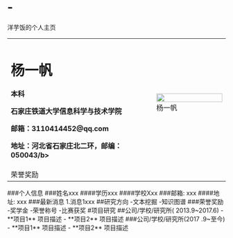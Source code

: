 # -
洋芋饭的个人主页
 <table border="0">
  <tr>
    <td width="50%">
      <h1>杨一帆</h1>
      <p><b>本科</b></p>
      <p><b>石家庄铁道大学信息科学与技术学院</b></p>
      <p><b>邮箱：3110414452@qq.com</b></p>
      <p><b>地址：河北省石家庄北二环，邮编：050043/b></p>
    </td>
    <td width="25%">
      <img src="/zhengjianzhao.jpg" width="100%">      杨一帆
    </td>
  </tr>
 <tr>
  <td>荣誉奖励</td>
 </tr>
</table>
###个人信息
###姓名xxx
####学历xxx
####学校Xxx
###邮箱: xxx 
####地址: xxx
###最新消息
1.消息1xxx
##研究方向
-文本挖掘
-知识图谱
###荣誉奖励
-奖学金
-荣誉称号
-比赛获奖
#项目研究
##公司/学校/研究所( 2013.9~2017.6)
- **项目1**
项目描述
- **项目2**
项目描述
###公司/学校/研究所(2017 .9~至今)
- **项目1**
项目描述
- **项目2**
项目描述

